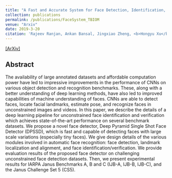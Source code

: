 ```yaml
---
title: "A Fast and Accurate System for Face Detection, Identification, and Verification"
collection: publications
permalink: /publications/FaceSystem_TBIOM
venue: "Arxiv"
date: 2019-3-20
citation: 'Rajeev Ranjan, Ankan Bansal, Jingxiao Zheng, <b>Hongyu Xu</b>, Joshua Gleason, Boyu Lu, Anirudh Nanduri, Jun-Cheng Chen, Carlos D. Castillo and Rama Chellappa. <i>Arxiv Preprint</i>. <b>Accepted by IEEE Transactions on Biometrics, Behavior, and Identity Science (TBIOM)</b>.'
---
```

[[ArXiv]](https://arxiv.org/abs/1809.07586)


## Abstract
The availability of large annotated datasets and affordable computation power have led to impressive improvements in the performance of CNNs on various object detection and recognition benchmarks. These, along with a better understanding of deep learning methods, have also led to improved capabilities of machine understanding of faces. CNNs are able to detect faces, locate facial landmarks, estimate pose, and recognize faces in unconstrained images and videos. In this paper, we describe the details of a deep learning pipeline for unconstrained face identification and verification which achieves state-of-the-art performance on several benchmark datasets. We propose a novel face detector, Deep Pyramid Single Shot Face Detector (DPSSD), which is fast and capable of detecting faces with large scale variations (especially tiny faces). We give design details of the various modules involved in automatic face recognition: face detection, landmark localization and alignment, and face identification/verification. We provide evaluation results of the proposed face detector on challenging unconstrained face detection datasets. Then, we present experimental results for IARPA Janus Benchmarks A, B and C (IJB-A, IJB-B, IJB-C), and the Janus Challenge Set 5 (CS5).
